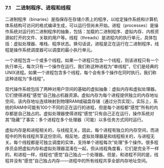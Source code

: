### 7.1　二进制程序、进程和线程

二进制程序（binaries）是指保存在存储介质上的程序，以给定操作系统和计算机体系结构可访问的格式编译生成，可以运行但尚未开始。进程（processes）是操作系统对运行的二进制程序的抽象，包括：加载的二进制程序、虚拟内存、内核资源如打开的文件、关联的用户等。线程（threads）是进程内的执行单元，具体包括：虚拟处理器、堆栈、程序状态。换句话说，进程是正在运行在二进制程序，线程是操作系统调度器可以调度的最小执行单元。

一个进程包含一个或多个线程。如果一个进程只包含一个线程，则该进程只有一个执行单元，每次只有一个操作在运行。我们称这种进程为“单线程”，它们是经典的UNIX进程。如果一个进程包含多个线程，每个会有多个操作在同时执行。我们称这种进程为“多线程”。

现代操作系统包括了两种对用户空间的基础的虚拟抽象：虚拟内存和虚拟处理器。它们使得进程“感觉”自己独占机器资源。虚拟内存为每个进程提供独立的内存地址空间，该内存地址连续映射到物理RAM或磁盘存储（通过分页实现）。实际上，系统的RAM中可能有100个不同的正在运行的进程，但是每个进程都“感觉”所有的内存都是自己独占的。虚拟处理器使得进程“感觉”只有自己正在运行，操作系统对其“隐藏”了事实：多个进程在多个处理器（可能）以多任务方式同时运行。

虚拟内存是和进程相关的，与线程无关。因此，每个进程有独立的内存空间，而进程中的所有线程共享这份空间。相反地，虚拟处理器是和线程相关的，与进程无关。每个线程都是可独立调度的实体，支持单个进程每次“处理”多个操作。很多程序员会把虚拟内存和虚拟处理器混淆在一起，但从线程角度看，它们是完全不一样的。和进程一样，线程也“感觉”自己独占一个处理器。但是，和进程不同的是，线程并没有“感觉”自己独占内存——进程中的所有线程共享全部内存地址空间。

